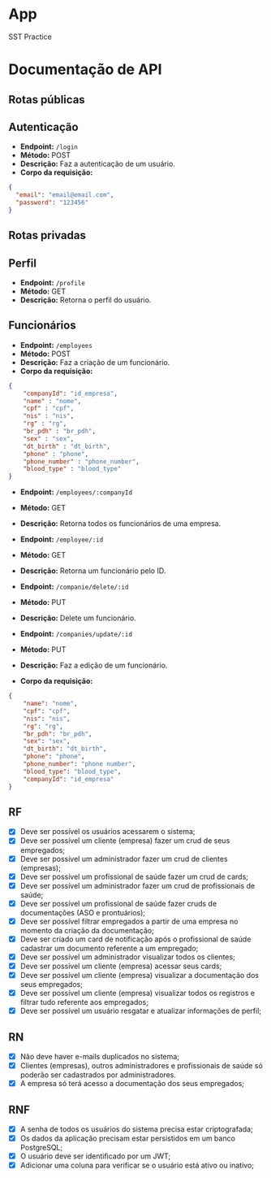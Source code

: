 # App

SST Practice

# Documentação de API

## Rotas públicas

## Autenticação
- **Endpoint:** `/login`
- **Método:** POST
- **Descrição:** Faz a autenticação de um usuário.
- **Corpo da requisição:**
```json
{
  "email": "email@email.com",
  "password": "123456"
}
```

## Rotas privadas

## Perfil
- **Endpoint:** `/profile`
- **Método:** GET
- **Descrição:** Retorna o perfil do usuário.

## Funcionários
- **Endpoint:** `/employees`
- **Método:** POST
- **Descrição:** Faz a criação de um funcionário.
- **Corpo da requisição:**
```json
{
    "companyId": "id_empresa",
    "name" : "nome",
    "cpf" : "cpf",
    "nis" : "nis",
    "rg" : "rg",
    "br_pdh" : "br_pdh",
    "sex" : "sex",
    "dt_birth" : "dt_birth",
    "phone" : "phone",
    "phone_number" : "phone_number",
    "blood_type" : "blood_type"
}
```

- **Endpoint:** `/employees/:companyId`
- **Método:** GET
- **Descrição:** Retorna todos os funcionários de uma empresa.

- **Endpoint:** `/employee/:id`
- **Método:** GET
- **Descrição:** Retorna um funcionário pelo ID.

- **Endpoint:** `/companie/delete/:id`
- **Método:** PUT
- **Descrição:** Delete um funcionário.

- **Endpoint:** `/companies/update/:id`
- **Método:** PUT
- **Descrição:** Faz a edição de um funcionário.
- **Corpo da requisição:**
```json
{
    "name": "nome",
    "cpf": "cpf",
    "nis": "nis",
    "rg": "rg",
    "br_pdh": "br_pdh",
    "sex": "sex",
    "dt_birth": "dt_birth",
    "phone": "phone",
    "phone_number": "phone number",
    "blood_type": "blood_type",
    "companyId": "id_empresa"
}
```

## RF

- [x] Deve ser possível os usuários acessarem o sistema;
- [x] Deve ser possível um cliente (empresa) fazer um crud de seus empregados;
- [x] Deve ser possível um administrador fazer um crud de clientes (empresas);
- [x] Deve ser possível um profissional de saúde fazer um crud de cards;
- [x] Deve ser possível um administrador fazer um crud de profissionais de saúde;
- [x] Deve ser possível um profissional de saúde fazer cruds de documentações (ASO e prontuários);
- [x] Deve ser possível filtrar empregados a partir de uma empresa no momento da criação da documentação;
- [x] Deve ser criado um card de notificação após o profissional de saúde cadastrar um documento referente a um empregado;
- [x] Deve ser possível um administrador visualizar todos os clientes;
- [x] Deve ser possível um cliente (empresa) acessar seus cards;
- [x] Deve ser possível um cliente (empresa) visualizar a documentação dos seus empregados;
- [x] Deve ser possível um cliente (empresa) visualizar todos os registros e filtrar tudo referente aos empregados;
- [x] Deve ser possível um usuário resgatar e atualizar informações de perfil;

## RN

- [x] Não deve haver e-mails duplicados no sistema;
- [x] Clientes (empresas), outros administradores e profissionais de saúde só poderão ser cadastrados por administradores.
- [x] A empresa só terá acesso a documentação dos seus empregados;

## RNF

- [x] A senha de todos os usuários do sistema precisa estar criptografada;
- [x] Os dados da aplicação precisam estar persistidos em um banco PostgreSQL;
- [x] O usuário deve ser identificado por um JWT;
- [x] Adicionar uma coluna para verificar se o usuário está ativo ou inativo;
